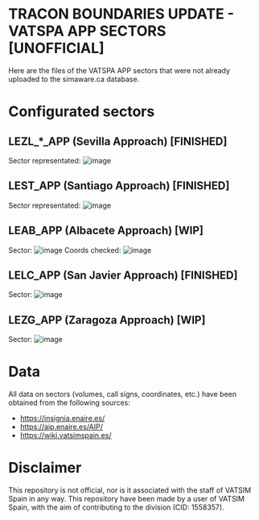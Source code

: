 # TRACON BOUNDARIES UPDATE - VATSPA APP SECTORS [UNOFFICIAL]
Here are the files of the VATSPA APP sectors that were not already uploaded to the simaware.ca database.

# Configurated sectors
## LEZL_*_APP (Sevilla Approach) [FINISHED]
Sector representated:
![image](https://user-images.githubusercontent.com/115694318/233064619-cb3a3fbf-c62c-4d2d-9c34-d1d241792c34.png)
## LEST_APP (Santiago Approach) [FINISHED]
Sector representated:
![image](https://user-images.githubusercontent.com/115694318/233168751-8641a727-2d17-4f1f-96a7-c89414ffe8ee.png)
## LEAB_APP (Albacete Approach) [WIP]
Sector: 
![image](https://user-images.githubusercontent.com/115694318/233068282-eb4bfef3-be97-4230-ab41-7bd49b7d2e23.png)
Coords checked:
![image](https://user-images.githubusercontent.com/115694318/233199063-5ae1c43d-f52c-4a1f-8cc6-ca44024c0132.png)
## LELC_APP (San Javier Approach) [FINISHED]
Sector:
![image](https://user-images.githubusercontent.com/115694318/233168603-e7689555-c65d-4842-8730-53dab6d52697.png)
## LEZG_APP (Zaragoza Approach) [WIP]
Sector:
![image](https://user-images.githubusercontent.com/115694318/233182465-39cb473b-83da-4ba2-9caa-1b326ffc2452.png)



# Data
All data on sectors (volumes, call signs, coordinates, etc.) have been obtained from the following sources:
- https://insignia.enaire.es/ 
- https://aip.enaire.es/AIP/
- https://wiki.vatsimspain.es/

# Disclaimer
This repository is not official, nor is it associated with the staff of VATSIM Spain in any way. This repository have been made by a user of VATSIM Spain, with the aim of contributing to the division (CID: 1558357).





